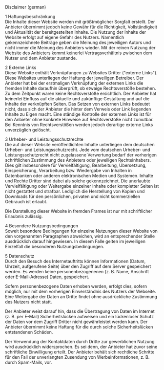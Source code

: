 Disclaimer (german)

1 Haftungsbeschränkung  
Die Inhalte dieser Website werden mit größtmöglicher Sorgfalt erstellt. Der Anbieter übernimmt jedoch keine Gewähr für die Richtigkeit, Vollständigkeit und Aktualität der bereitgestellten Inhalte. Die Nutzung der Inhalte der Website erfolgt auf eigene Gefahr des Nutzers. Namentlich gekennzeichnete Beiträge geben die Meinung des jeweiligen Autors und nicht immer die Meinung des Anbieters wieder. Mit der reinen Nutzung der Website des Anbieters kommt keinerlei Vertragsverhältnis zwischen dem Nutzer und dem Anbieter zustande.

2 Externe Links  
Diese Website enthält Verknüpfungen zu Websites Dritter ("externe Links"). Diese Websites unterliegen der Haftung der jeweiligen Betreiber. Der Anbieter hat bei der erstmaligen Verknüpfung der externen Links die fremden Inhalte daraufhin überprüft, ob etwaige Rechtsverstöße bestehen. Zu dem Zeitpunkt waren keine Rechtsverstöße ersichtlich. Der Anbieter hat keinerlei Einfluss auf die aktuelle und zukünftige Gestaltung und auf die Inhalte der verknüpften Seiten. Das Setzen von externen Links bedeutet nicht, dass sich der Anbieter die hinter dem Verweis oder Link liegenden Inhalte zu Eigen macht. Eine ständige Kontrolle der externen Links ist für den Anbieter ohne konkrete Hinweise auf Rechtsverstöße nicht zumutbar. Bei Kenntnis von Rechtsverstößen werden jedoch derartige externe Links unverzüglich gelöscht.

3 Urheber- und Leistungsschutzrechte  
Die auf dieser Website veröffentlichten Inhalte unterliegen dem deutschen Urheber- und Leistungsschutzrecht. Jede vom deutschen Urheber- und Leistungsschutzrecht nicht zugelassene Verwertung bedarf der vorherigen schriftlichen Zustimmung des Anbieters oder jeweiligen Rechteinhabers. Dies gilt insbesondere für Vervielfältigung, Bearbeitung, Übersetzung, Einspeicherung, Verarbeitung bzw. Wiedergabe von Inhalten in Datenbanken oder anderen elektronischen Medien und Systemen. Inhalte und Rechte Dritter sind dabei als solche gekennzeichnet. Die unerlaubte Vervielfältigung oder Weitergabe einzelner Inhalte oder kompletter Seiten ist nicht gestattet und strafbar. Lediglich die Herstellung von Kopien und Downloads für den persönlichen, privaten und nicht kommerziellen Gebrauch ist erlaubt.

Die Darstellung dieser Website in fremden Frames ist nur mit schriftlicher Erlaubnis zulässig.

4 Besondere Nutzungsbedingungen  
Soweit besondere Bedingungen für einzelne Nutzungen dieser Website von den vorgenannten Paragraphen abweichen, wird an entsprechender Stelle ausdrücklich darauf hingewiesen. In diesem Falle gelten im jeweiligen Einzelfall die besonderen Nutzungsbedingungen.

5 Datenschutz  
Durch den Besuch des Internetauftritts können Informationen (Datum, Uhrzeit, aufgerufene Seite) über den Zugriff auf dem Server gespeichert werden. Es werden keine personenbezogenenen (z. B. Name, Anschrift oder E-Mail-Adresse) Daten, gespeichert.

Sofern personenbezogene Daten erhoben werden, erfolgt dies, sofern möglich, nur mit dem vorherigen Einverständnis des Nutzers der Webseite. Eine Weitergabe der Daten an Dritte findet ohne ausdrückliche Zustimmung des Nutzers nicht statt.

Der Anbieter weist darauf hin, dass die Übertragung von Daten im Internet (z. B. per E-Mail) Sicherheitslücken aufweisen und ein lückenloser Schutz der Daten vor dem Zugriff Dritter nicht gewährleistet werden kann. Der Anbieter übernimmt keine Haftung für die durch solche Sicherheitslücken entstandenen Schäden.

Der Verwendung der Kontaktdaten durch Dritte zur gewerblichen Nutzung wird ausdrücklich widersprochen. Es sei denn, der Anbieter hat zuvor seine schriftliche Einwilligung erteilt.
Der Anbieter behält sich rechtliche Schritte für den Fall der unverlangten Zusendung von Werbeinformationen, z. B. durch Spam-Mails, vor.

<!--
Datenschutzerklärung:
Datenschutzerklärung für den Webanalysedienst Google Analytics
Diese Website benutzt Google Analytics, einen Webanalysedienst der Google Inc. ("Google"). Google Analytics verwendet sog. "Cookies", Textdateien, die auf Ihrem Computer gespeichert werden und die eine Analyse der Benutzung der Website durch Sie ermöglichen. Die durch den Cookie erzeugten Informationen über Ihre Benutzung dieser Website werden in der Regel an einen Server von Google in den USA übertragen und dort gespeichert. Wir haben die IP-Anonymisierung aktiviert. Auf dieser Webseite wird Ihre IP-Adresse von Google daher innerhalb von Mitgliedstaaten der Europäischen Union oder in anderen Vertragsstaaten des Abkommens über den Europäischen Wirtschaftsraum zuvor gekürzt. Nur in Ausnahmefällen wird die volle IP-Adresse an einen Server von Google in den USA übertragen und dort gekürzt. Im Auftrag des Betreibers dieser Website wird Google diese Informationen benutzen, um Ihre Nutzung der Website auszuwerten, um Reports über die Websiteaktivitäten zusammenzustellen und um weitere mit der Websitenutzung und der Internetnutzung verbundene Dienstleistungen gegenüber dem Websitebetreiber zu erbringen. Die im Rahmen von Google Analytics von Ihrem Browser übermittelte IP-Adresse wird nicht mit anderen Daten von Google zusammengeführt. Sie können die Speicherung der Cookies durch eine entsprechende Einstellung Ihrer Browser-Software verhindern; wir weisen Sie jedoch darauf hin, dass Sie in diesem Fall gegebenenfalls nicht sämtliche Funktionen dieser Website vollumfänglich werden nutzen können. Sie können darüber hinaus die Erfassung der durch das Cookie erzeugten und auf Ihre Nutzung der Website bezogenen Daten (inkl. Ihrer IP-Adresse) an Google sowie die Verarbeitung dieser Daten durch Google verhindern, indem sie das unter dem folgenden Link verfügbare Browser-Plugin herunterladen und installieren: http://tools.google.com/dlpage/gaoptout?hl=de
-->
